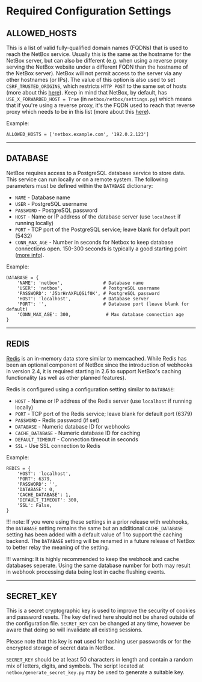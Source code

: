 # Required Configuration Settings

## ALLOWED_HOSTS

This is a list of valid fully-qualified domain names (FQDNs) that is used to reach the NetBox service. Usually this is the same as the hostname for the NetBox server, but can also be different (e.g. when using a reverse proxy serving the NetBox website under a different FQDN than the hostname of the NetBox server). NetBox will not permit access to the server via any other hostnames (or IPs). The value of this option is also used to set `CSRF_TRUSTED_ORIGINS`, which restricts `HTTP POST` to the same set of hosts (more about this [here](https://docs.djangoproject.com/en/1.9/ref/settings/#std:setting-CSRF_TRUSTED_ORIGINS)). Keep in mind that NetBox, by default, has `USE_X_FORWARDED_HOST = True` (in `netbox/netbox/settings.py`) which means that if you're using a reverse proxy, it's the FQDN used to reach that reverse proxy which needs to be in this list (more about this [here](https://docs.djangoproject.com/en/1.9/ref/settings/#allowed-hosts)).

Example:

```
ALLOWED_HOSTS = ['netbox.example.com', '192.0.2.123']
```

---

## DATABASE

NetBox requires access to a PostgreSQL database service to store data. This service can run locally or on a remote system. The following parameters must be defined within the `DATABASE` dictionary:

* `NAME` - Database name
* `USER` - PostgreSQL username
* `PASSWORD` - PostgreSQL password
* `HOST` - Name or IP address of the database server (use `localhost` if running locally)
* `PORT` - TCP port of the PostgreSQL service; leave blank for default port (5432)
* `CONN_MAX_AGE` - Number in seconds for Netbox to keep database connections open. 150-300 seconds is typically a good starting point ([more info](https://docs.djangoproject.com/en/2.2/ref/databases/#persistent-connections)).

Example:

```
DATABASE = {
    'NAME': 'netbox',               # Database name
    'USER': 'netbox',               # PostgreSQL username
    'PASSWORD': 'J5brHrAXFLQSif0K', # PostgreSQL password
    'HOST': 'localhost',            # Database server
    'PORT': '',                     # Database port (leave blank for default)
    'CONN_MAX_AGE': 300,             # Max database connection age
}
```

---

## REDIS

[Redis](https://redis.io/) is an in-memory data store similar to memcached. While Redis has been an optional component of
NetBox since the introduction of webhooks in version 2.4, it is required starting in 2.6 to support NetBox's caching
functionality (as well as other planned features).

Redis is configured using a configuration setting similar to `DATABASE`:

* `HOST` - Name or IP address of the Redis server (use `localhost` if running locally)
* `PORT` - TCP port of the Redis service; leave blank for default port (6379)
* `PASSWORD` - Redis password (if set)
* `DATABASE` - Numeric database ID for webhooks
* `CACHE_DATABASE` - Numeric database ID for caching
* `DEFAULT_TIMEOUT` - Connection timeout in seconds
* `SSL` - Use SSL connection to Redis

Example:

```
REDIS = {
    'HOST': 'localhost',
    'PORT': 6379,
    'PASSWORD': '',
    'DATABASE': 0,
    'CACHE_DATABASE': 1,
    'DEFAULT_TIMEOUT': 300,
    'SSL': False,
}
```

!!! note:
    If you were using these settings in a prior release with webhooks, the `DATABASE` setting remains the same but
    an additional `CACHE_DATABASE` setting has been added with a default value of 1 to support the caching backend. The
    `DATABASE` setting will be renamed in a future release of NetBox to better relay the meaning of the setting.

!!! warning:
    It is highly recommended to keep the webhook and cache databases seperate. Using the same database number for both may result in webhook
    processing data being lost in cache flushing events.

---

## SECRET_KEY

This is a secret cryptographic key is used to improve the security of cookies and password resets. The key defined here should not be shared outside of the configuration file. `SECRET_KEY` can be changed at any time, however be aware that doing so will invalidate all existing sessions.

Please note that this key is **not** used for hashing user passwords or for the encrypted storage of secret data in NetBox.

`SECRET_KEY` should be at least 50 characters in length and contain a random mix of letters, digits, and symbols. The script located at `netbox/generate_secret_key.py` may be used to generate a suitable key.
